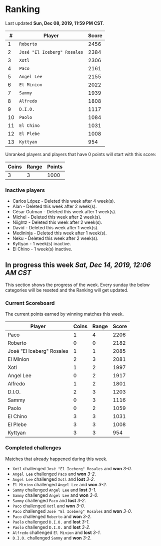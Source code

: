 # Ranking

Last updated **Sun, Dec 08, 2019, 11:59 PM CST**.

|#|Player|Score|
|-|------|-----|
|1|`Roberto`|2456|
|2|`José "El Iceberg" Rosales`|2384|
|3|`Xotl`|2306|
|4|`Paco`|2161|
|5|`Angel Lee`|2155|
|6|`El Minion`|2022|
|7|`Sammy`|1939|
|8|`Alfredo`|1808|
|9|`D.I.O.`|1117|
|10|`Paolo`|1084|
|11|`El Chino`|1031|
|12|`El Plebe`|1008|
|13|`Kyttyan`|954|

Unranked players and players that have 0 points will start with this score:

|Coins|Range|Points|
|-----|-----|------|
|3|3|1000|

### Inactive players
* Carlos López - Deleted this week after 4 week(s).
* Alan - Deleted this week after 2 week(s).
* César Gutman - Deleted this week after 1 week(s).
* Michel - Deleted this week after 2 week(s).
* Niightz - Deleted this week after 2 week(s).
* David - Deleted this week after 1 week(s).
* Medininja - Deleted this week after 1 week(s).
* Neku - Deleted this week after 2 week(s).
* Kyttyan - 1 week(s) inactive.
* El Chino - 1 week(s) inactive.

## In progress this week *Sat, Dec 14, 2019, 12:06 AM CST*
This section shows the progress of the week. Every sunday the below categories will be reseted and the Ranking will get updated.

### Current Scoreboard
The current points earned by winning matches this week.

|Player|Coins|Range|Score|
|------|-----|-----|-----|
|Paco|1|4|2206|
|Roberto|0|0|2182|
|José "El Iceberg" Rosales|1|1|2085|
|El Minion|2|3|2081|
|Xotl|1|2|1997|
|Angel Lee|0|2|1917|
|Alfredo|1|2|1801|
|D.I.O.|2|3|1203|
|Sammy|0|3|1116|
|Paolo|0|2|1059|
|El Chino|3|3|1031|
|El Plebe|3|3|1008|
|Kyttyan|3|3|954|

### Completed challenges
Matches that already happened during this week.

* `Xotl` challenged `José "El Iceberg" Rosales` and **won** *3-0*.
* `Angel Lee` challenged `Paco` and **won** *3-2*.
* `Angel Lee` challenged `Xotl` and **lost** *3-2*.
* `El Minion` challenged `Angel Lee` and **won** *3-2*.
* `Sammy` challenged `Angel Lee` and **lost** *3-1*.
* `Sammy` challenged `Angel Lee` and **won** *3-0*.
* `Sammy` challenged `Paco` and **lost** *3-2*.
* `Paco` challenged `Xotl` and **won** *3-0*.
* `Paco` challenged `José "El Iceberg" Rosales` and **won** *3-0*.
* `Paco` challenged `Roberto` and **won** *3-2*.
* `Paolo` challenged `D.I.O.` and **lost** *3-1*.
* `Paolo` challenged `D.I.O.` and **lost** *3-2*.
* `Alfredo` challenged `El Minion` and **lost** *3-1*.
* `D.I.O.` challenged `Sammy` and **won** *3-2*.
